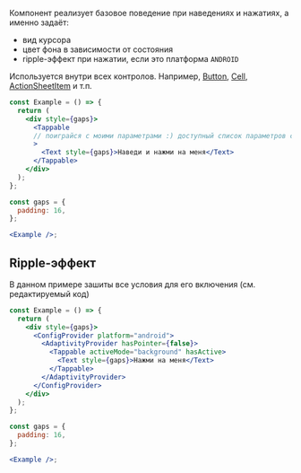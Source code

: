 Компонент реализует базовое поведение при наведениях и нажатиях, а именно задаёт:

- вид курсора
- цвет фона в зависимости от состояния
- ripple-эффект при нажатии, если это платформа `ANDROID`

Используется внутри всех контролов. Например, [Button](https://vkcom.github.io/VKUI/#/Button), [Cell](https://vkcom.github.io/VKUI/#/Cell), [ActionSheetItem](https://vkcom.github.io/VKUI/#/ActionSheetItem) и т.п.

```jsx { "props": { "layout": false, "iframe": false } }
const Example = () => {
  return (
    <div style={gaps}>
      <Tappable
      // поиграйся с моими параметрами :) доступный список параметров см. в конце страницы
      >
        <Text style={gaps}>Наведи и нажми на меня</Text>
      </Tappable>
    </div>
  );
};

const gaps = {
  padding: 16,
};

<Example />;
```

## Ripple-эффект

В данном примере зашиты все условия для его включения (см. редактируемый код)

```jsx { "props": { "layout": false, "iframe": false } }
const Example = () => {
  return (
    <div style={gaps}>
      <ConfigProvider platform="android">
        <AdaptivityProvider hasPointer={false}>
          <Tappable activeMode="background" hasActive>
            <Text style={gaps}>Нажми на меня</Text>
          </Tappable>
        </AdaptivityProvider>
      </ConfigProvider>
    </div>
  );
};

const gaps = {
  padding: 16,
};

<Example />;
```
